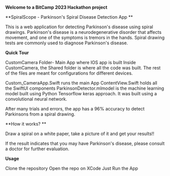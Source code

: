 **Welcome to a BitCamp 2023 Hackathon project**

**SpiralScope - Parkinson's Spiral Disease Detection App
**

This is a web application for detecting Parkinson's disease using spiral drawings. Parkinson's disease is a neurodegenerative disorder that affects movement, 
and one of the symptoms is tremors in the hands. Spiral drawing tests are commonly used to diagnose Parkinson's disease.

**Quick Tour**

CustomCamera Folder- Main App where IOS app is built
Inside CustomCamera, the Shared folder is where all the code was built. The rest of the files are meant for configurations for different
devices.

Custom_CameraApp.Swift runs the main App
ContentView.Swift holds all the SwiftUI components
ParkinsonDetector.mlmodel is the machine learning model built using Python Tensorflow keras approach. It was built using a convolutional neural network.

After many trials and errors, the app has a 96% accuracy to detect Parkinsons from a spiral drawing.


**How it works?
**

Draw a spiral on a white paper, take a picture of it and get your results!!


If the result indicates that you may have Parkinson's disease, please consult a doctor for further evaluation.

**Usage**

Clone the repository
Open the repo on XCode
Just Run the App


